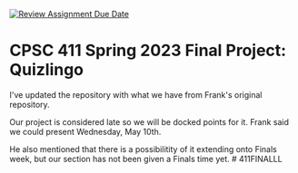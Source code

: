 
[![Review Assignment Due Date](https://classroom.github.com/assets/deadline-readme-button-24ddc0f5d75046c5622901739e7c5dd533143b0c8e959d652212380cedb1ea36.svg)](https://classroom.github.com/a/lIGLlJhU)
# CPSC 411 Spring 2023 Final Project: Quizlingo

I've updated the repository with what we have from Frank's original repository. 

Our project is considered late so we will be docked points for it. Frank said we could present Wednesday, May 10th. 

He also mentioned that there is a possibilitity of it extending onto Finals week, but our section has not been given a Finals time yet. 
#   4 1 1 F I N A L L L  
 